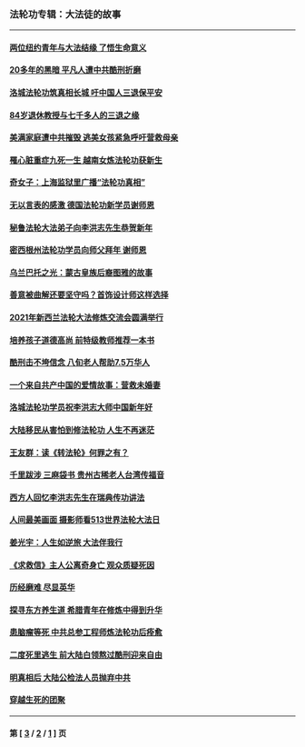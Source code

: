 ### 法轮功专辑：大法徒的故事
---
#### [两位纽约青年与大法结缘 了悟生命意义](../../pages/nf1147481/n14002785.md?09250430) 
#### [20多年的黑暗 平凡人遭中共酷刑折磨](../../pages/nf1147481/n13997976.md?09250430) 
#### [洛城法轮功筑真相长城 吁中国人三退保平安](../../pages/nf1147481/n13892471.md?09250430) 
#### [84岁退休教授与七千多人的三退之缘](../../pages/nf1147481/n13796650.md?09250430) 
#### [美满家庭遭中共摧毁 逃美女孩紧急呼吁营救母亲](../../pages/nf1147481/n13792859.md?09250430) 
#### [罹心脏重症九死一生 越南女炼法轮功获新生](../../pages/nf1147481/n13732766.md?09250430) 
#### [奇女子：上海监狱里广播“法轮功真相”](../../pages/nf1147481/n13726443.md?09250430) 
#### [无以言表的感激 德国法轮功新学员谢师恩](../../pages/nf1147481/n13543790.md?09250430) 
#### [秘鲁法轮大法弟子向李洪志先生恭贺新年](../../pages/nf1147481/n13540182.md?09250430) 
#### [密西根州法轮功学员向师父拜年 谢师恩](../../pages/nf1147481/n13538183.md?09250430) 
#### [乌兰巴托之光：蒙古皇族后裔图雅的故事](../../pages/nf1147481/n13155759.md?09250430) 
#### [善意被曲解还要坚守吗？首饰设计师这样选择](../../pages/nf1147481/n13077575.md?09250430) 
#### [2021年新西兰法轮大法修炼交流会圆满举行](../../pages/nf1147481/n13033149.md?09250430) 
#### [培养孩子道德高尚 前特级教师推荐一本书](../../pages/nf1147481/n12938640.md?09250430) 
#### [酷刑击不垮信念 八旬老人帮助7.5万华人](../../pages/nf1147481/n12880712.md?09250430) 
#### [一个来自共产中国的爱情故事：营救未婚妻](../../pages/nf1147481/n12778386.md?09250430) 
#### [洛城法轮功学员祝李洪志大师中国新年好](../../pages/nf1147481/n12724685.md?09250430) 
#### [大陆移民从害怕到修法轮功 人生不再迷茫](../../pages/nf1147481/n12414325.md?09250430) 
#### [王友群：读《转法轮》何罪之有？](../../pages/nf1147481/n12408647.md?09250430) 
#### [千里跋涉 三麻袋书 贵州古稀老人台湾传福音](../../pages/nf1147481/n12198750.md?09250430) 
#### [西方人回忆李洪志先生在瑞典传功讲法](../../pages/nf1147481/n12099607.md?09250430) 
#### [人间最美画面 摄影师看513世界法轮大法日](../../pages/nf1147481/n12094118.md?09250430) 
#### [姜光宇：人生如逆旅 大法伴我行](../../pages/nf1147481/n12088664.md?09250430) 
#### [《求救信》主人公离奇身亡 观众质疑死因](../../pages/nf1147481/n11845215.md?09250430) 
#### [历经磨难 尽显英华](../../pages/nf1147481/n11723297.md?09250430) 
#### [探寻东方养生道 希腊青年在修炼中得到升华](../../pages/nf1147481/n11494502.md?09250430) 
#### [患脑瘤等死 中共总参工程师炼法轮功后痊愈](../../pages/nf1147481/n11466682.md?09250430) 
#### [二度死里逃生 前大陆白领熬过酷刑迎来自由](../../pages/nf1147481/n11368594.md?09250430) 
#### [明真相后 大陆公检法人员抛弃中共](../../pages/nf1147481/n11358618.md?09250430) 
#### [穿越生死的团聚](../../pages/nf1147481/n11258922.md?09250430) 

---
#### 第 [ [3](./3.md?09250430) / [2](./2.md?09250430) / [1](./1.md?09250430) ] 页

